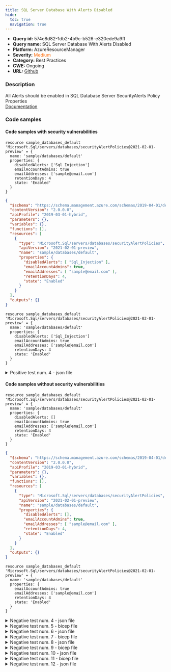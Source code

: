 ```yaml
---
title: SQL Server Database With Alerts Disabled
hide:
  toc: true
  navigation: true
---
```


<style>
  .highlight .hll {
    background-color: #ff171742;
  }
  .md-content {
    max-width: 1100px;
    margin: 0 auto;
  }
</style>

-   **Query id:** 574e8d82-1db2-4b9c-b526-e320ede9a9ff
-   **Query name:** SQL Server Database With Alerts Disabled
-   **Platform:** AzureResourceManager
-   **Severity:** <span style="color:#ff7213">Medium</span>
-   **Category:** Best Practices
-   **CWE:** Ongoing
-   **URL:** [Github](https://github.com/Checkmarx/kics/tree/master/assets/queries/azureResourceManager/sql_server_database_with_alerts_disabled)

### Description
All Alerts should be enabled in SQL Database Server SecurityAlerts Policy Properties<br>
[Documentation](https://docs.microsoft.com/en-us/azure/templates/microsoft.sql/servers/databases/securityalertpolicies?tabs=json)

### Code samples
#### Code samples with security vulnerabilities
```bicep title="Positive test num. 1 - bicep file" hl_lines="4"
resource sample_databases_default 'Microsoft.Sql/servers/databases/securityAlertPolicies@2021-02-01-preview' = {
  name: 'sample/databases/default'
  properties: {
    disabledAlerts: ['Sql_Injection']
    emailAccountAdmins: true
    emailAddresses: ['sample@email.com']
    retentionDays: 4
    state: 'Enabled'
  }
}

```
```json title="Positive test num. 2 - json file" hl_lines="14"
{
  "$schema": "https://schema.management.azure.com/schemas/2019-04-01/deploymentTemplate.json#",
  "contentVersion": "2.0.0.0",
  "apiProfile": "2019-03-01-hybrid",
  "parameters": {},
  "variables": {},
  "functions": [],
  "resources": [
    {
      "type": "Microsoft.Sql/servers/databases/securityAlertPolicies",
      "apiVersion": "2021-02-01-preview",
      "name": "sample/databases/default",
      "properties": {
        "disabledAlerts": [ "Sql_Injection" ],
        "emailAccountAdmins": true,
        "emailAddresses": [ "sample@email.com" ],
        "retentionDays": 4,
        "state": "Enabled"
      }
    }
  ],
  "outputs": {}
}

```
```bicep title="Positive test num. 3 - bicep file" hl_lines="4"
resource sample_databases_default 'Microsoft.Sql/servers/databases/securityAlertPolicies@2021-02-01-preview' = {
  name: 'sample/databases/default'
  properties: {
    disabledAlerts: ['Sql_Injection']
    emailAccountAdmins: true
    emailAddresses: ['sample@email.com']
    retentionDays: 4
    state: 'Enabled'
  }
}

```
<details><summary>Positive test num. 4 - json file</summary>

```json hl_lines="16"
{
  "properties": {
    "template": {
      "$schema": "https://schema.management.azure.com/schemas/2019-04-01/deploymentTemplate.json#",
      "contentVersion": "2.0.0.0",
      "apiProfile": "2019-03-01-hybrid",
      "parameters": {},
      "variables": {},
      "functions": [],
      "resources": [
        {
          "type": "Microsoft.Sql/servers/databases/securityAlertPolicies",
          "apiVersion": "2021-02-01-preview",
          "name": "sample/databases/default",
          "properties": {
            "disabledAlerts": [ "Sql_Injection" ],
            "emailAccountAdmins": true,
            "emailAddresses": [ "sample@email.com" ],
            "retentionDays": 4,
            "state": "Enabled"
          }
        }
      ],
      "outputs": {}
    },
    "parameters": {}
  },
  "kind": "template",
  "type": "Microsoft.Blueprint/blueprints/artifacts",
  "name": "myTemplate"
}

```
</details>


#### Code samples without security vulnerabilities
```bicep title="Negative test num. 1 - bicep file"
resource sample_databases_default 'Microsoft.Sql/servers/databases/securityAlertPolicies@2021-02-01-preview' = {
  name: 'sample/databases/default'
  properties: {
    disabledAlerts: []
    emailAccountAdmins: true
    emailAddresses: ['sample@email.com']
    retentionDays: 4
    state: 'Enabled'
  }
}

```
```json title="Negative test num. 2 - json file"
{
  "$schema": "https://schema.management.azure.com/schemas/2019-04-01/deploymentTemplate.json#",
  "contentVersion": "2.0.0.0",
  "apiProfile": "2019-03-01-hybrid",
  "parameters": {},
  "variables": {},
  "functions": [],
  "resources": [
    {
      "type": "Microsoft.Sql/servers/databases/securityAlertPolicies",
      "apiVersion": "2021-02-01-preview",
      "name": "sample/databases/default",
      "properties": {
        "disabledAlerts": [],
        "emailAccountAdmins": true,
        "emailAddresses": [ "sample@email.com" ],
        "retentionDays": 4,
        "state": "Enabled"
      }
    }
  ],
  "outputs": {}
}

```
```bicep title="Negative test num. 3 - bicep file"
resource sample_databases_default 'Microsoft.Sql/servers/databases/securityAlertPolicies@2021-02-01-preview' = {
  name: 'sample/databases/default'
  properties: {
    emailAccountAdmins: true
    emailAddresses: ['sample@email.com']
    retentionDays: 4
    state: 'Enabled'
  }
}

```
<details><summary>Negative test num. 4 - json file</summary>

```json
{
  "$schema": "https://schema.management.azure.com/schemas/2019-04-01/deploymentTemplate.json#",
  "contentVersion": "2.0.0.0",
  "apiProfile": "2019-03-01-hybrid",
  "parameters": {},
  "variables": {},
  "functions": [],
  "resources": [
    {
      "type": "Microsoft.Sql/servers/databases/securityAlertPolicies",
      "apiVersion": "2021-02-01-preview",
      "name": "sample/databases/default",
      "properties": {
        "emailAccountAdmins": true,
        "emailAddresses": [ "sample@email.com" ],
        "retentionDays": 4,
        "state": "Enabled"
      }
    }
  ],
  "outputs": {}
}

```
</details>
<details><summary>Negative test num. 5 - bicep file</summary>

```bicep
resource sample_databases_default 'Microsoft.Sql/servers/databases/securityAlertPolicies@2021-02-01-preview' = {
  name: 'sample/databases/default'
  properties: {
    emailAccountAdmins: true
    emailAddresses: ['sample@email.com']
    retentionDays: 4
    state: 'Disabled'
  }
}

```
</details>
<details><summary>Negative test num. 6 - json file</summary>

```json
{
  "$schema": "https://schema.management.azure.com/schemas/2019-04-01/deploymentTemplate.json#",
  "contentVersion": "2.0.0.0",
  "apiProfile": "2019-03-01-hybrid",
  "parameters": {},
  "variables": {},
  "functions": [],
  "resources": [
    {
      "type": "Microsoft.Sql/servers/databases/securityAlertPolicies",
      "apiVersion": "2021-02-01-preview",
      "name": "sample/databases/default",
      "properties": {
        "emailAccountAdmins": true,
        "emailAddresses": [ "sample@email.com" ],
        "retentionDays": 4,
        "state": "Disabled"
      }
    }
  ],
  "outputs": {}
}

```
</details>
<details><summary>Negative test num. 7 - bicep file</summary>

```bicep
resource sample_databases_default 'Microsoft.Sql/servers/databases/securityAlertPolicies@2021-02-01-preview' = {
  name: 'sample/databases/default'
  properties: {
    disabledAlerts: []
    emailAccountAdmins: true
    emailAddresses: ['sample@email.com']
    retentionDays: 4
    state: 'Enabled'
  }
}

```
</details>
<details><summary>Negative test num. 8 - json file</summary>

```json
{
  "properties": {
    "template": {
      "$schema": "https://schema.management.azure.com/schemas/2019-04-01/deploymentTemplate.json#",
      "contentVersion": "2.0.0.0",
      "apiProfile": "2019-03-01-hybrid",
      "parameters": {},
      "variables": {},
      "functions": [],
      "resources": [
        {
          "type": "Microsoft.Sql/servers/databases/securityAlertPolicies",
          "apiVersion": "2021-02-01-preview",
          "name": "sample/databases/default",
          "properties": {
            "disabledAlerts": [],
            "emailAccountAdmins": true,
            "emailAddresses": [ "sample@email.com" ],
            "retentionDays": 4,
            "state": "Enabled"
          }
        }
      ],
      "outputs": {}
    },
    "parameters": {}
  },
  "kind": "template",
  "type": "Microsoft.Blueprint/blueprints/artifacts",
  "name": "myTemplate"
}

```
</details>
<details><summary>Negative test num. 9 - bicep file</summary>

```bicep
resource sample_databases_default 'Microsoft.Sql/servers/databases/securityAlertPolicies@2021-02-01-preview' = {
  name: 'sample/databases/default'
  properties: {
    emailAccountAdmins: true
    emailAddresses: ['sample@email.com']
    retentionDays: 4
    state: 'Enabled'
  }
}

```
</details>
<details><summary>Negative test num. 10 - json file</summary>

```json
{
  "properties": {
    "template": {
      "$schema": "https://schema.management.azure.com/schemas/2019-04-01/deploymentTemplate.json#",
      "contentVersion": "2.0.0.0",
      "apiProfile": "2019-03-01-hybrid",
      "parameters": {},
      "variables": {},
      "functions": [],
      "resources": [
        {
          "type": "Microsoft.Sql/servers/databases/securityAlertPolicies",
          "apiVersion": "2021-02-01-preview",
          "name": "sample/databases/default",
          "properties": {
            "emailAccountAdmins": true,
            "emailAddresses": [ "sample@email.com" ],
            "retentionDays": 4,
            "state": "Enabled"
          }
        }
      ],
      "outputs": {}
    },
    "parameters": {}
  },
  "kind": "template",
  "type": "Microsoft.Blueprint/blueprints/artifacts",
  "name": "myTemplate"
}

```
</details>
<details><summary>Negative test num. 11 - bicep file</summary>

```bicep
resource sample_databases_default 'Microsoft.Sql/servers/databases/securityAlertPolicies@2021-02-01-preview' = {
  name: 'sample/databases/default'
  properties: {
    emailAccountAdmins: true
    emailAddresses: ['sample@email.com']
    retentionDays: 4
    state: 'Disabled'
  }
}

```
</details>
<details><summary>Negative test num. 12 - json file</summary>

```json
{
  "properties": {
    "template": {
      "$schema": "https://schema.management.azure.com/schemas/2019-04-01/deploymentTemplate.json#",
      "contentVersion": "2.0.0.0",
      "apiProfile": "2019-03-01-hybrid",
      "parameters": {},
      "variables": {},
      "functions": [],
      "resources": [
        {
          "type": "Microsoft.Sql/servers/databases/securityAlertPolicies",
          "apiVersion": "2021-02-01-preview",
          "name": "sample/databases/default",
          "properties": {
            "emailAccountAdmins": true,
            "emailAddresses": [ "sample@email.com" ],
            "retentionDays": 4,
            "state": "Disabled"
          }
        }
      ],
      "outputs": {}
    },
    "parameters": {}
  },
  "kind": "template",
  "type": "Microsoft.Blueprint/blueprints/artifacts",
  "name": "myTemplate"
}

```
</details>
